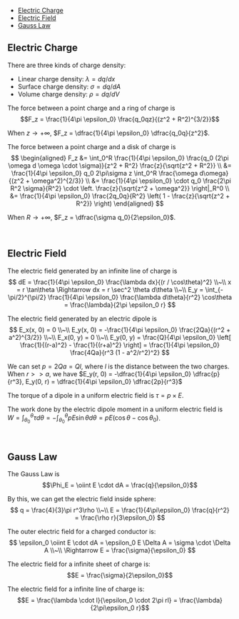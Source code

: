 
- [Electric Charge](#electric-charge)
- [Electric Field](#electric-field)
- [Gauss Law](#gauss-law)






## Electric Charge
There are three kinds of charge density:
- Linear charge density: $\lambda = dq/dx$
- Surface charge density: $\sigma = dq/dA$
- Volume charge density: $\rho = dq/dV$

The force between a point charge and a ring of charge is $$F_z = \frac{1}{4\pi \epsilon_0} \frac{q_0qz}{(z^2 + R^2)^{3/2}}$$

When $z \rightarrow +\infty$, $F_z = \dfrac{1}{4\pi \epsilon_0} \dfrac{q_0q}{z^2}$.

The force between a point charge and a disk of charge is
$$
\begin{aligned}
  F_z &= \int_0^R \frac{1}{4\pi \epsilon_0} \frac{q_0 (2\pi \omega d \omega \cdot \sigma)}{z^2 + R^2} \frac{z}{\sqrt{z^2 + R^2}} \\
  &= \frac{1}{4\pi \epsilon_0} q_0 2\pi\sigma z \int_0^R \frac{\omega d\omega}{(z^2 + \omega^2)^{2/3}} \\
  &= \frac{1}{4\pi \epsilon_0} \cdot q_0 \frac{2\pi R^2 \sigma}{R^2} \cdot \left. \frac{z}{\sqrt{z^2 + \omega^2}} \right|_R^0 \\
  &= \frac{1}{4\pi \epsilon_0} \frac{2q_0q}{R^2} \left( 1 - \frac{z}{\sqrt{z^2 + R^2}} \right)
\end{aligned}
$$

When $R \rightarrow +\infty$, $F_z = \dfrac{\sigma q_0}{2\epsilon_0}$.







<br>

## Electric Field
The electric field generated by an infinite line of charge is
$$
dE = \frac{1}{4\pi \epsilon_0} \frac{\lambda dx}{(r / \cos\theta)^2} \\~\\
x = r \tan\theta \Rightarrow dx = r \sec^2 \theta d\theta \\~\\
E_y = \int_{-\pi/2}^{\pi/2} \frac{1}{4\pi \epsilon_0} \frac{\lambda d\theta}{r^2} \cos\theta = \frac{\lambda}{2\pi \epsilon_0 r}
$$

The electric field generated by an electric dipole is
$$
E_x(x, 0) = 0 \\~\\
E_y(x, 0) = -\frac{1}{4\pi \epsilon_0} \frac{2Qa}{(r^2 + a^2)^{3/2}} \\~\\
E_x(0, y) = 0 \\~\\
E_y(0, y) = \frac{Q}{4\pi \epsilon_0} \left[ \frac{1}{(r-a)^2} - \frac{1}{(r+a)^2} \right] = \frac{1}{4\pi \epsilon_0} \frac{4Qa}{r^3 (1 - a^2/r^2)^2}
$$

We can set $p = 2Qa = Ql$, where $l$ is the distance between the two charges.
When $r >> a$, we have $E_y(r, 0) = -\dfrac{1}{4\pi \epsilon_0} \dfrac{p}{r^3}, E_y(0, r) = \dfrac{1}{4\pi \epsilon_0} \dfrac{2p}{r^3}$

The torque of a dipole in a uniform electric field is $\tau = p \times E$.

The work done by the electric dipole moment in a uniform electric field is $W = \int_{\theta_0}^{\theta} \tau d\theta = -\int_{\theta_0}^{\theta} pE\sin\theta d\theta = pE(\cos\theta - \cos\theta_0)$.






<br>

## Gauss Law
The Gauss Law is
$$\Phi_E = \oiint E \cdot dA = \frac{q}{\epsilon_0}$$

By this, we can get the electric field inside sphere:
$$
q = \frac{4}{3}\pi r^3\rho \\~\\
E = \frac{1}{4\pi\epsilon_0} \frac{q}{r^2} = \frac{\rho r}{3\epsilon_0}
$$

The outer electric field for a charged conductor is:
$$
\epsilon_0 \oiint E \cdot dA = \epsilon_0 E \Delta A = \sigma \cdot \Delta A \\~\\
\Rightarrow E = \frac{\sigma}{\epsilon_0}
$$

The electric field for a infinite sheet of charge is:
$$E = \frac{\sigma}{2\epsilon_0}$$

The electric field for a infinite line of charge is:
$$E = \frac{\lambda \cdot l}{\epsilon_0 \cdot 2\pi rl} = \frac{\lambda}{2\pi\epsilon_0 r}$$



